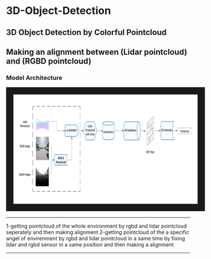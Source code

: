 # 3D-Object-Detection
## 3D Object Detection by Colorful Pointcloud
## Making an alignment between (Lidar pointcloud) and (RGBD pointcloud)



### Model Architecture
<img src="/3d_detection.png" width="900" height="300" border="20" title="model">

---

1-getting pointcloud of the whole environment by rgbd and lidar pointcloud seperately and then making alignment
2-getting pointcloud of the a specific angel of envirenment by rgbd and lidar pointcloud in a same time by fixing lidar and rgbd sensor in a same position and then making a alignment 

---